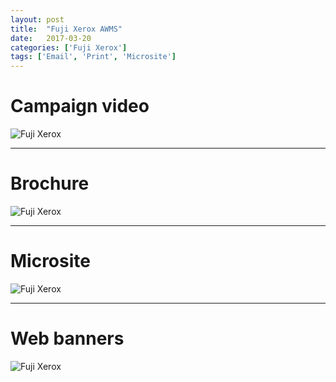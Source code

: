 ```yaml
---
layout: post
title:  "Fuji Xerox AWMS"
date:   2017-03-20
categories: ['Fuji Xerox']
tags: ['Email', 'Print', 'Microsite']
---
```


# Campaign video
![Fuji Xerox](https://raw.githubusercontent.com/gbjack/gbjack.github.io/master/assets/images/f1.png)


---


# Brochure
![Fuji Xerox](https://raw.githubusercontent.com/gbjack/gbjack.github.io/master/assets/images/f3.png)


---


# Microsite
![Fuji Xerox](https://raw.githubusercontent.com/gbjack/gbjack.github.io/master/assets/images/f4.png)


---


# Web banners
![Fuji Xerox](https://raw.githubusercontent.com/gbjack/gbjack.github.io/master/assets/images/f5.png)
